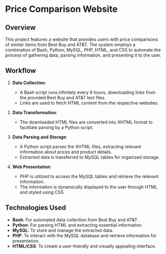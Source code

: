 # Price Comparison Website

## Overview

This project features a website that provides users with price comparisons of similar items from Best Buy and AT&T. The system employs a combination of Bash, Python, MySQL, PHP, HTML, and CSS to automate the process of gathering data, parsing information, and presenting it to the user.

## Workflow

1. **Data Collection**:
   - A Bash script runs infinitely every 6 hours, downloading links from the provided Best Buy and AT&T text files.
   - Links are used to fetch HTML content from the respective websites.

2. **Data Transformation**:
   - The downloaded HTML files are converted into XHTML format to facilitate parsing by a Python script.

3. **Data Parsing and Storage**:
   - A Python script parses the XHTML files, extracting relevant information about prices and product details.
   - Extracted data is transferred to MySQL tables for organized storage.

4. **Web Presentation**:
   - PHP is utilized to access the MySQL tables and retrieve the relevant information.
   - The information is dynamically displayed to the user through HTML and styled using CSS.

## Technologies Used

- **Bash**: For automated data collection from Best Buy and AT&T.
- **Python**: For parsing HTML and extracting essential information.
- **MySQL**: To store and manage the extracted data.
- **PHP**: To interact with the MySQL database and retrieve information for presentation.
- **HTML/CSS**: To create a user-friendly and visually appealing interface.


